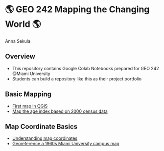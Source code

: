 # :earth_americas: GEO 242 Mapping the Changing World :earth_americas:

Anna Sekula

## Overview
- This repository contains Google Colab Notebooks prepared for GEO 242 @Miami University
- Students can build a repository like this as their project portfolio

## Basic Mapping

- [First map in QGIS]([https://github.com/jiashenyue/geo441-541/blob/main/basic-mapping/first-arcgis-mapping.ipynb](https://github.com/jiashenyue/geo242/blob/main/basic-mapping/first-qgis-mapping.ipynb))
- [Map the age index based on 2000 census data](https://github.com/jiashenyue/geo242/blob/main/basic-mapping/age-index-mapping.ipynb)

## Map Coordinate Basics

- [Understanding map coordinates](https://github.com/jiashenyue/geo242/blob/main/map-coordinates-basics/understanding-coordinates.ipynb)
- [Georeference a 1960s Miami University campus map](https://github.com/jiashenyue/geo242/blob/main/map-coordinates-basics/georeference-miami-univ-campus-map.ipynb)
